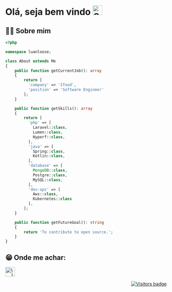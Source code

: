 # Olá, seja bem vindo <img width="30" src="https://emojis.slackmojis.com/emojis/images/1531849430/4246/blob-sunglasses.gif?1531849430" alt="Sunglasses emoji" />

## 🙋‍♂️ Sobre mim
``` php
<?php

namespace luanloose;

class About extends Me
{
    public function getCurrentJob(): array
    {
        return [
          'company' => 'Ifood',
          'position' => 'Software Engineer'
        ];
    }

    public function getSkills(): array
    {
        return [
          'php' => [
            Laravel::class,
            Lumen::class,
            Hyperf::class,
          ],
          'java' => [ 
            Spring::class, 
            Kotlin::class,
          ],
          'database' => [
            MongoDB::class,
            Postgre::class,
            MySQL::class,
          ],
          'dev-ops' => [
            Aws::class,
            Kubernetes::class
          ],
        ];
    }

    public function getFutureGoal(): string
    {
        return 'To contribute to open source.';
    }
}
``` 
## 😁 Onde me achar:

<a href="https://www.linkedin.com/in/luanloose/">
  <code><img alt="LinkedIn" width="30" src="https://cdn.worldvectorlogo.com/logos/linkedin-icon-2.svg" /></code>
</a>

<p align="right">
  <a href="https://badges.pufler.dev">
      <img src="https://badges.pufler.dev/visits/luanloose/luanloose" alt="Visitors badge" />
   </a>
</p>

